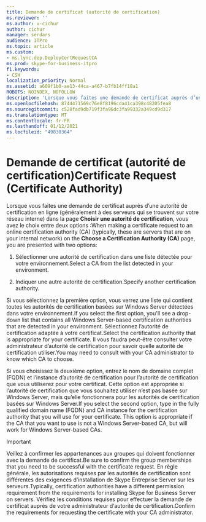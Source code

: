 ```yaml
---
title: Demande de certificat (autorité de certification)
ms.reviewer: ''
ms.author: v-cichur
author: cichur
manager: serdars
audience: ITPro
ms.topic: article
ms.custom:
- ms.lync.dep.DeployCertRequestCA
ms.prod: skype-for-business-itpro
f1.keywords:
- CSH
localization_priority: Normal
ms.assetid: a609f1b0-ae13-44ca-a467-b7fb14ff18a1
ROBOTS: NOINDEX, NOFOLLOW
description: 'Lorsque vous faites une demande de certificat auprès d’une autorité de certification en ligne (généralement à des serveurs qui se trouvent sur votre réseau interne) dans la page Choisir une autorité de certification, vous avez le choix entre deux options :'
ms.openlocfilehash: 8744471569c76e8f8196cda41ca398c48205fea8
ms.sourcegitcommit: c528fad9db719f3fa96dc3fa99332a349cd9d317
ms.translationtype: MT
ms.contentlocale: fr-FR
ms.lasthandoff: 01/12/2021
ms.locfileid: "49830364"
---
```

# <a name="certificate-request-certificate-authority"></a><span data-ttu-id="ea0c9-103">Demande de certificat (autorité de certification)</span><span class="sxs-lookup"><span data-stu-id="ea0c9-103">Certificate Request (Certificate Authority)</span></span>
 
<span data-ttu-id="ea0c9-104">Lorsque vous faites une demande de certificat auprès d’une autorité de certification en ligne (généralement à des serveurs qui se trouvent sur votre réseau interne) dans la page **Choisir une autorité de certification**, vous avez le choix entre deux options :</span><span class="sxs-lookup"><span data-stu-id="ea0c9-104">When making a certificate request to an online certification authority (CA) (typically, these are servers that are on your internal network) on the **Choose a Certification Authority (CA)** page, you are presented with two options:</span></span>
  
1. <span data-ttu-id="ea0c9-105">Sélectionner une autorité de certification dans une liste détectée pour votre environnement.</span><span class="sxs-lookup"><span data-stu-id="ea0c9-105">Select a CA from the list detected in your environment.</span></span>
    
2. <span data-ttu-id="ea0c9-106">Indiquer une autre autorité de certification.</span><span class="sxs-lookup"><span data-stu-id="ea0c9-106">Specify another certification authority.</span></span>
    
<span data-ttu-id="ea0c9-107">Si vous sélectionnez la première option, vous verrez une liste qui contient toutes les autorités de certification basées sur Windows Server détectées dans votre environnement.</span><span class="sxs-lookup"><span data-stu-id="ea0c9-107">If you select the first option, you'll see a drop-down list that contains all Windows Server-based certification authorities that are detected in your environment.</span></span> <span data-ttu-id="ea0c9-108">Sélectionnez l’autorité de certification adaptée à votre certificat.</span><span class="sxs-lookup"><span data-stu-id="ea0c9-108">Select the certification authority that is appropriate for your certificate.</span></span> <span data-ttu-id="ea0c9-109">Il vous faudra peut-être consulter votre administrateur d’autorité de certification pour savoir quelle autorité de certification utiliser.</span><span class="sxs-lookup"><span data-stu-id="ea0c9-109">You may need to consult with your CA administrator to know which CA to choose.</span></span>
  
<span data-ttu-id="ea0c9-p102">Si vous choisissez la deuxième option, entrez le nom de domaine complet (FQDN) et l’instance d’autorité de certification pour l’autorité de certification que vous utiliserez pour votre certificat. Cette option est appropriée si l’autorité de certification que vous souhaitez utiliser n’est pas basée sur Windows Server, mais qu’elle fonctionnera pour les autorités de certification basées sur Windows Server.</span><span class="sxs-lookup"><span data-stu-id="ea0c9-p102">If you select the second option, type in the fully qualified domain name (FQDN) and CA instance for the certification authority that you will use for your certificate. This option is appropriate if the CA that you want to use is not a Windows Server-based CA, but will work for Windows Server-based CAs.</span></span>
  
> [!IMPORTANT]
> <span data-ttu-id="ea0c9-112">Veillez à confirmer les appartenances aux groupes qui doivent fonctionner avec la demande de certificat.</span><span class="sxs-lookup"><span data-stu-id="ea0c9-112">Be sure to confirm the group memberships that you need to be successful with the certificate request.</span></span> <span data-ttu-id="ea0c9-113">En règle générale, les autorisations requises par les autorités de certification sont différentes des exigences d’installation de Skype Entreprise Server sur les serveurs.</span><span class="sxs-lookup"><span data-stu-id="ea0c9-113">Typically, certification authorities have a different permission requirement from the requirements for installing Skype for Business Server on servers.</span></span> <span data-ttu-id="ea0c9-114">Vérifiez les conditions requises pour effectuer la demande de certificat auprès de votre administrateur d‘autorité de certification.</span><span class="sxs-lookup"><span data-stu-id="ea0c9-114">Confirm the requirements for requesting the certificate with your CA administrator.</span></span> 
  


